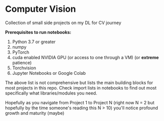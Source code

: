 # Computer Vision
Collection of small side projects on my DL for CV journey 

**Prerequisites to run notebooks:**

1. Python 3.7 or greater 
2. numpy 
3. PyTorch 
4. cuda enabled NVIDIA GPU (or access to one through a VM) (or __extreme__ patience) 
5. Torchvision 
6. Jupyter Notebooks or Google Colab

The above list is not comprehensive but lists the main building blocks for most projects in this repo. Check import lists in notebooks to find out most specifically what libraries/modules you need. 

Hopefully as you navigate from Project 1 to Project N (right now N = 2 but hopefully by the time someone's reading this N > 10) you'll notice profound growth and maturity (maybe) 
